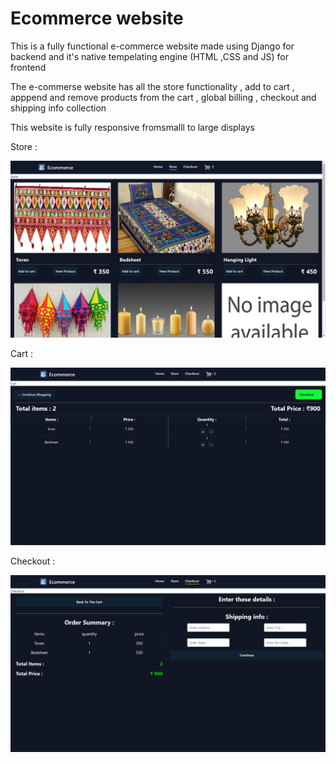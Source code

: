 # Ecommerce website

This is a fully functional e-commerce website made using Django for backend and it's native tempelating engine (HTML ,CSS and JS) for frontend 

The e-commerse website has all the store functionality , add to cart , apppend and remove products from the cart , global billing , checkout and shipping info collection 

This website is fully responsive fromsmalll to large displays

Store :

![StoreFront](static/basicimg/store.png)

Cart :

![Cart](static/basicimg/cart.png)

Checkout :

![Checkout](static/basicimg/checkout.png)